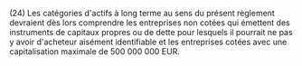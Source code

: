 (24) Les catégories d'actifs à long terme au sens du présent règlement devraient dès lors comprendre les entreprises non cotées qui émettent des instruments de capitaux propres ou de dette pour lesquels il pourrait ne pas y avoir d'acheteur aisément identifiable et les entreprises cotées avec une capitalisation maximale de 500 000 000 EUR.